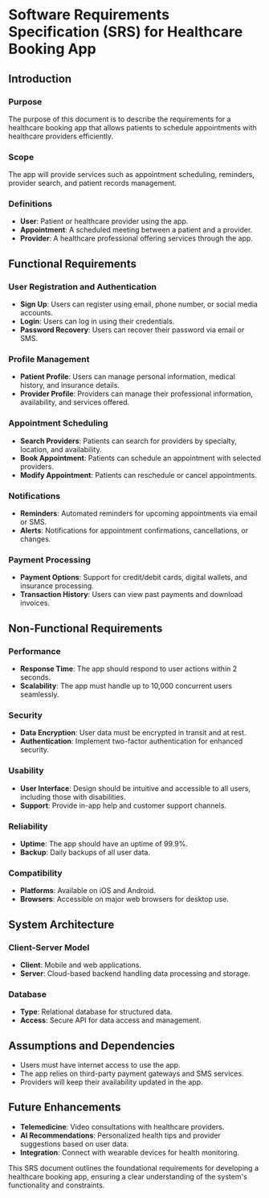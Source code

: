 # Software Requirements Specification (SRS) for Healthcare Booking App

## Introduction

### Purpose
The purpose of this document is to describe the requirements for a healthcare booking app that allows patients to schedule appointments with healthcare providers efficiently.

### Scope
The app will provide services such as appointment scheduling, reminders, provider search, and patient records management.

### Definitions
- **User**: Patient or healthcare provider using the app.
- **Appointment**: A scheduled meeting between a patient and a provider.
- **Provider**: A healthcare professional offering services through the app.

## Functional Requirements

### User Registration and Authentication
- **Sign Up**: Users can register using email, phone number, or social media accounts.
- **Login**: Users can log in using their credentials.
- **Password Recovery**: Users can recover their password via email or SMS.

### Profile Management
- **Patient Profile**: Users can manage personal information, medical history, and insurance details.
- **Provider Profile**: Providers can manage their professional information, availability, and services offered.

### Appointment Scheduling
- **Search Providers**: Patients can search for providers by specialty, location, and availability.
- **Book Appointment**: Patients can schedule an appointment with selected providers.
- **Modify Appointment**: Patients can reschedule or cancel appointments.

### Notifications
- **Reminders**: Automated reminders for upcoming appointments via email or SMS.
- **Alerts**: Notifications for appointment confirmations, cancellations, or changes.

### Payment Processing
- **Payment Options**: Support for credit/debit cards, digital wallets, and insurance processing.
- **Transaction History**: Users can view past payments and download invoices.

## Non-Functional Requirements

### Performance
- **Response Time**: The app should respond to user actions within 2 seconds.
- **Scalability**: The app must handle up to 10,000 concurrent users seamlessly.

### Security
- **Data Encryption**: User data must be encrypted in transit and at rest.
- **Authentication**: Implement two-factor authentication for enhanced security.

### Usability
- **User Interface**: Design should be intuitive and accessible to all users, including those with disabilities.
- **Support**: Provide in-app help and customer support channels.

### Reliability
- **Uptime**: The app should have an uptime of 99.9%.
- **Backup**: Daily backups of all user data.

### Compatibility
- **Platforms**: Available on iOS and Android.
- **Browsers**: Accessible on major web browsers for desktop use.

## System Architecture

### Client-Server Model
- **Client**: Mobile and web applications.
- **Server**: Cloud-based backend handling data processing and storage.

### Database
- **Type**: Relational database for structured data.
- **Access**: Secure API for data access and management.

## Assumptions and Dependencies

- Users must have internet access to use the app.
- The app relies on third-party payment gateways and SMS services.
- Providers will keep their availability updated in the app.

## Future Enhancements

- **Telemedicine**: Video consultations with healthcare providers.
- **AI Recommendations**: Personalized health tips and provider suggestions based on user data.
- **Integration**: Connect with wearable devices for health monitoring.

This SRS document outlines the foundational requirements for developing a healthcare booking app, ensuring a clear understanding of the system's functionality and constraints.